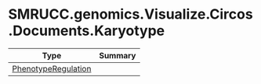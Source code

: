 ﻿
# SMRUCC.genomics.Visualize.Circos.Documents.Karyotype

|Type|Summary|
|----|-------|
|[PhenotypeRegulation](./PhenotypeRegulation.md)||

